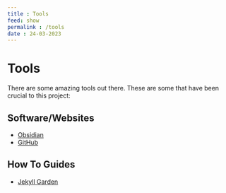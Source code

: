 ```yaml
---
title : Tools
feed: show
permalink : /tools
date : 24-03-2023
---
```

# Tools
There are some amazing tools out there. These are some that have been crucial to this project:

## Software/Websites
- [Obsidian](https://obsidian.md)
- [GitHub](https://github.com)


## How To Guides
- [Jekyll Garden](https://jekyll-garden.github.io)

